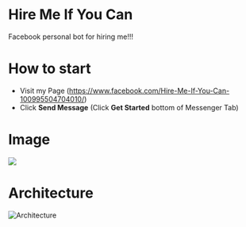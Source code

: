 # Hire Me If You Can
Facebook personal bot for hiring me!!!

# How to start
 - Visit my Page (https://www.facebook.com/Hire-Me-If-You-Can-100995504704010/)
 - Click **Send Message**
 (Click **Get Started** bottom of Messenger Tab)


# Image
![](https://user-images.githubusercontent.com/26798028/69832633-796ff580-11fd-11ea-9c0d-4657a2c93e8e.png)

# Architecture  

![Architecture](
https://user-images.githubusercontent.com/26798028/69832355-ca7eea00-11fb-11ea-8195-3348769dc0f0.png)

